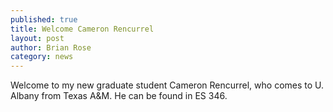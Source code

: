 ```yaml
---
published: true
title: Welcome Cameron Rencurrel
layout: post
author: Brian Rose 
category: news
---
```


Welcome to my new graduate student Cameron Rencurrel, who comes to U. Albany from Texas A&M. He can be found in ES 346.